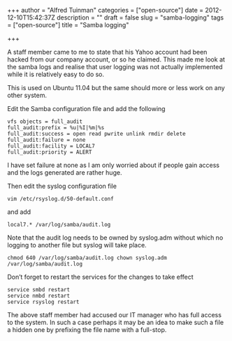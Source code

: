 +++
author = "Alfred Tuinman"
categories = ["open-source"]
date = 2012-12-10T15:42:37Z
description = ""
draft = false
slug = "samba-logging"
tags = ["open-source"]
title = "Samba logging"

+++


A staff member came to me to state that his Yahoo account had been hacked from our company account, or so he claimed. This made me look at the samba logs and realise that user logging was not actually implemented while it is relatively easy to do so.

This is used on Ubuntu 11.04 but the same should more or less work on any other system.

Edit the Samba configuration file and add the following

    vfs objects = full_audit 
    full_audit:prefix = %u|%I|%m|%s 
    full_audit:success = open read pwrite unlink rmdir delete 
    full_audit:failure = none 
    full_audit:facility = LOCAL7     
    full_audit:priority = ALERT

I have set failure at none as I am only worried about if people gain access and the logs generated are rather huge.

Then edit the syslog configuration file

    vim /etc/rsyslog.d/50-default.conf

and add

    local7.* /var/log/samba/audit.log

Note that the audit log needs to be owned by syslog.adm without which no logging to another file but syslog will take place.

    chmod 640 /var/log/samba/audit.log chown syslog.adm /var/log/samba/audit.log

Don’t forget to restart the services for the changes to take effect

    service smbd restart 
    service nmbd restart 
    service rsyslog restart

The above staff member had accused our IT manager who has full access to the system. In such a case perhaps it may be an idea to make such a file a hidden one by prefixing the file name with a full-stop.

